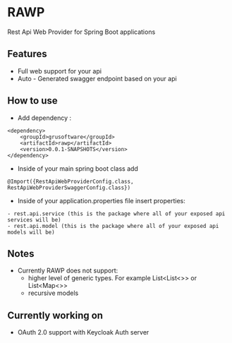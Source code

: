 # RAWP
Rest Api Web Provider for Spring Boot applications

## Features

- Full web support for your api
- Auto - Generated swagger endpoint based on your api

## How to use
- Add dependency :

>	
	<dependency>
	    <groupId>grusoftware</groupId>
	    <artifactId>rawp</artifactId>
	    <version>0.0.1-SNAPSHOTS</version>
	</dependency>

- Inside of your main spring boot class add 

>
	@Import({RestApiWebProviderConfig.class, RestApiWebProviderSwaggerConfig.class})

- Inside of your application.properties file insert properties:
>
  	- rest.api.service (this is the package where all of your exposed api services will be)
  	- rest.api.model (this is the package where all of your exposed api models will be)

## Notes

- Currently RAWP does not support:
  - higher level of generic types. For example List<List<>> or List<Map<>>
  - recursive models

## Currently working on
- OAuth 2.0 support with Keycloak Auth server
